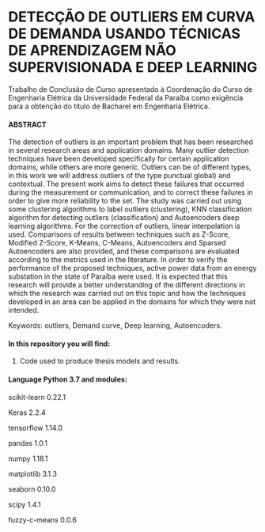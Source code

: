 # DETECÇÃO DE OUTLIERS EM CURVA DE DEMANDA USANDO TÉCNICAS DE APRENDIZAGEM NÃO SUPERVISIONADA E DEEP LEARNING

Trabalho de Conclusão de Curso apresentado à Coordenação do Curso de Engenharia Elétrica da Universidade Federal da Paraíba como exigência para a obtenção do título de Bacharel em Engenharia Elétrica.

#### ABSTRACT

The detection of outliers is an important problem that has been researched in several research areas and application domains. Many outlier detection techniques have been
developed specifically for certain application domains, while others are more generic. Outliers can be of different types, in this work we will address outliers of the type punctual global) and contextual. The present work aims to detect these failures that occurred during the measurement or communication, and to correct these failures in order to give more reliability to the set. The study was carried out using some clustering algorithms to label outliers (clustering), KNN classification algorithm for detecting outliers (classification) and Autoencoders deep learning algorithms. For the correction of outliers, linear interpolation is used. Comparisons of results between techniques such as Z-Score, Modified Z-Score, K-Means, C-Means, Autoencoders and Sparsed Autoencoders are also provided, and these comparisons are evaluated according to the metrics used in the literature. In order to verify the performance of the proposed techniques, active power data from an energy substation in the state of Paraíba were used. It is expected that this research will provide a better understanding of the different directions in which the research was carried out on this topic and how the techniques developed in an area can be applied in the domains for which they were not intended.

Keywords: outliers, Demand curve, Deep learning, Autoencoders.


#### In this repository you will find:

1. Code used to produce thesis models and results.

#### Language Python 3.7 and modules:

scikit-learn                       0.22.1

Keras                              2.2.4

tensorflow                         1.14.0

pandas                             1.0.1  

numpy                              1.18.1

matplotlib                         3.1.3

seaborn                            0.10.0

scipy                              1.4.1

fuzzy-c-means                      0.0.6

